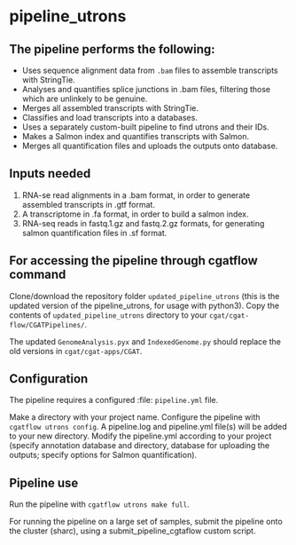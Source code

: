 # pipeline_utrons

## The pipeline performs the following:
   * Uses sequence alignment data from `.bam` files to assemble transcripts with StringTie.
   * Analyses and quantifies splice junctions in .bam files, filtering those which are 
   unlinkely to be genuine.
   * Merges all assembled transcripts with StringTie.
   * Classifies and load transcripts into a databases.
   * Uses a separately custom-built pipeline to find utrons and their IDs.
   * Makes a Salmon index and quantifies transcripts with Salmon.
   * Merges all quantification files and uploads the outputs onto database.
   
## Inputs needed          
1. RNA-se read alignments in a .bam format, in order to generate assembled transcripts in .gtf format.
2. A transcriptome in .fa format, in order to build a salmon index.
3. RNA-seq reads in fastq.1.gz and fastq.2.gz formats, for generating salmon quantification files in .sf format.

## For accessing the pipeline through cgatflow command
Clone/download the repository folder `updated_pipeline_utrons` (this is the updated version of the pipeline_utrons, for usage with python3).
Copy the contents of `updated_pipeline_utrons` directory to your `cgat/cgat-flow/CGATPipelines/`.

The updated `GenomeAnalysis.pyx` and `IndexedGenome.py` should replace the old versions in `cgat/cgat-apps/CGAT`.

## Configuration
The pipeline requires a configured :file: `pipeline.yml` file.

Make a directory with your project name.
Configure the pipeline with `cgatflow utrons config`.
A pipeline.log and pipeline.yml file(s) will be added to your new directory.
Modify the pipeline.yml according to your project (specify annotation database and directory, database for uploading the outputs; specify options for Salmon quantification).

## Pipeline use
Run the pipeline with `cgatflow utrons make full`.

For running the pipeline on a large set of samples, submit the pipeline onto the cluster (sharc), using a submit_pipeline_cgtaflow custom script.



